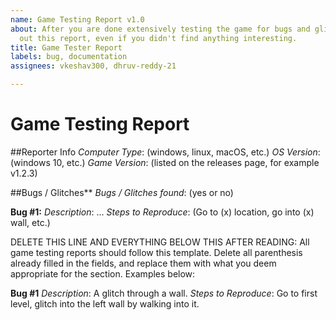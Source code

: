 ```yaml
---
name: Game Testing Report v1.0
about: After you are done extensively testing the game for bugs and glitches, fill
  out this report, even if you didn't find anything interesting.
title: Game Tester Report
labels: bug, documentation
assignees: vkeshav300, dhruv-reddy-21

---
```


# Game Testing Report
##Reporter Info
*Computer Type*: (windows, linux, macOS, etc.)
*OS Version*: (windows 10, etc.)
*Game Version*: (listed on the releases page, for example v1.2.3)

##Bugs / Glitches**
*Bugs / Glitches found*: (yes or no)

**Bug #1:**
*Description*: ...
*Steps to Reproduce*: (Go to (x) location, go into (x) wall, etc.)

DELETE THIS LINE AND EVERYTHING BELOW THIS AFTER READING:
All game testing reports should follow this template. Delete all parenthesis already filled in the fields, and replace them with what you deem appropriate for the section. Examples below:

**Bug #1**
*Description*: A glitch through a wall.
*Steps to Reproduce*: Go to first level, glitch into the left wall by walking into it.
